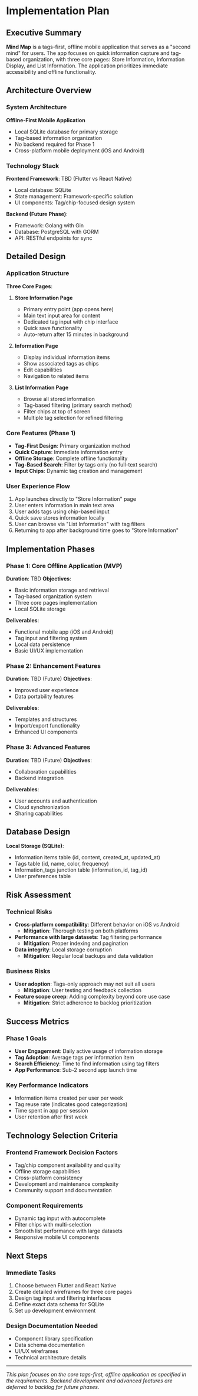# Implementation Plan

## Executive Summary
**Mind Map** is a tags-first, offline mobile application that serves as a "second mind" for users. The app focuses on quick information capture and tag-based organization, with three core pages: Store Information, Information Display, and List Information. The application prioritizes immediate accessibility and offline functionality.

## Architecture Overview

### System Architecture
**Offline-First Mobile Application**
- Local SQLite database for primary storage
- Tag-based information organization
- No backend required for Phase 1
- Cross-platform mobile deployment (iOS and Android)

### Technology Stack
**Frontend Framework**: TBD (Flutter vs React Native)
- Local database: SQLite
- State management: Framework-specific solution
- UI components: Tag/chip-focused design system

**Backend (Future Phase)**: 
- Framework: Golang with Gin
- Database: PostgreSQL with GORM
- API: RESTful endpoints for sync

## Detailed Design

### Application Structure
**Three Core Pages**:

1. **Store Information Page**
   - Primary entry point (app opens here)
   - Main text input area for content
   - Dedicated tag input with chip interface
   - Quick save functionality
   - Auto-return after 15 minutes in background

2. **Information Page**
   - Display individual information items
   - Show associated tags as chips
   - Edit capabilities
   - Navigation to related items

3. **List Information Page**
   - Browse all stored information
   - Tag-based filtering (primary search method)
   - Filter chips at top of screen
   - Multiple tag selection for refined filtering

### Core Features (Phase 1)
- **Tag-First Design**: Primary organization method
- **Quick Capture**: Immediate information entry
- **Offline Storage**: Complete offline functionality
- **Tag-Based Search**: Filter by tags only (no full-text search)
- **Input Chips**: Dynamic tag creation and management

### User Experience Flow
1. App launches directly to "Store Information" page
2. User enters information in main text area
3. User adds tags using chip-based input
4. Quick save stores information locally
5. User can browse via "List Information" with tag filters
6. Returning to app after background time goes to "Store Information"

## Implementation Phases

### Phase 1: Core Offline Application (MVP)
**Duration**: TBD
**Objectives**: 
- Basic information storage and retrieval
- Tag-based organization system
- Three core pages implementation
- Local SQLite storage

**Deliverables**:
- Functional mobile app (iOS and Android)
- Tag input and filtering system
- Local data persistence
- Basic UI/UX implementation

### Phase 2: Enhancement Features
**Duration**: TBD (Future)
**Objectives**: 
- Improved user experience
- Data portability features

**Deliverables**: 
- Templates and structures
- Import/export functionality
- Enhanced UI components

### Phase 3: Advanced Features
**Duration**: TBD (Future)
**Objectives**: 
- Collaboration capabilities
- Backend integration

**Deliverables**: 
- User accounts and authentication
- Cloud synchronization
- Sharing capabilities

## Database Design
**Local Storage (SQLite)**:
- Information items table (id, content, created_at, updated_at)
- Tags table (id, name, color, frequency)
- Information_tags junction table (information_id, tag_id)
- User preferences table

## Risk Assessment

### Technical Risks
- **Cross-platform compatibility**: Different behavior on iOS vs Android
  - **Mitigation**: Thorough testing on both platforms
- **Performance with large datasets**: Tag filtering performance
  - **Mitigation**: Proper indexing and pagination
- **Data integrity**: Local storage corruption
  - **Mitigation**: Regular local backups and data validation

### Business Risks
- **User adoption**: Tags-only approach may not suit all users
  - **Mitigation**: User testing and feedback collection
- **Feature scope creep**: Adding complexity beyond core use case
  - **Mitigation**: Strict adherence to backlog prioritization

## Success Metrics

### Phase 1 Goals
- **User Engagement**: Daily active usage of information storage
- **Tag Adoption**: Average tags per information item
- **Search Efficiency**: Time to find information using tag filters
- **App Performance**: Sub-2 second app launch time

### Key Performance Indicators
- Information items created per user per week
- Tag reuse rate (indicates good categorization)
- Time spent in app per session
- User retention after first week

## Technology Selection Criteria

### Frontend Framework Decision Factors
- Tag/chip component availability and quality
- Offline storage capabilities
- Cross-platform consistency
- Development and maintenance complexity
- Community support and documentation

### Component Requirements
- Dynamic tag input with autocomplete
- Filter chips with multi-selection
- Smooth list performance with large datasets
- Responsive mobile UI components

## Next Steps

### Immediate Tasks
1. Choose between Flutter and React Native
2. Create detailed wireframes for three core pages
3. Design tag input and filtering interfaces
4. Define exact data schema for SQLite
5. Set up development environment

### Design Documentation Needed
- Component library specification
- Data schema documentation
- UI/UX wireframes
- Technical architecture details

---
*This plan focuses on the core tags-first, offline application as specified in the requirements. Backend development and advanced features are deferred to backlog for future phases.*